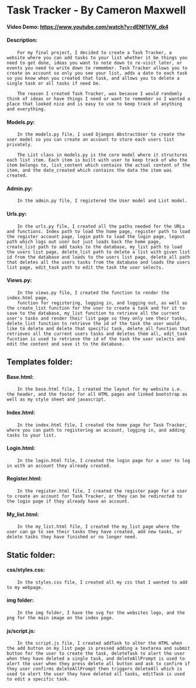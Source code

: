 # **Task Tracker** - By Cameron Maxwell
#### Video Demo: https://www.youtube.com/watch?v=dENf1VW_dk4
#### Description:
        For my final project, I decided to create a Task Tracker, a website where you can add tasks to your list whether it be things you need to get done, ideas you want to note down to re-visit later, or events you need to write down to remember. Task Tracker allows you to create an account so only you see your list, adds a date to each task so you know when you created that task, and allows you to delete a single task or all tasks if need be.

        The reason I created Task Tracker, was because I would randomly think of ideas or have things I need or want to remember so I wanted a place that looked nice and is easy to use to keep track of anything and everything.

#### Models.py:
        In the models.py file, I used Djangos AbstractUser to create the user model so you can create an account to store each users list privately.

        The List class in models.py is the core model where it structures each list item. Each item is built with user to keep track of who the item belongs to, list_content which contains the actual content of the item, and the date_created which contains the data the item was created.  
        
#### Admin.py:
        In the admin.py file, I registered the User model and List model.

#### Urls.py:
        In the urls.py file, I created all the paths needed for the URLs and functions. Index path to load the home page, register path to load the register account page, login path to load the login page, logout path which logs out user but just loads back the home page, create_list path to add tasks to the database, my_list path to load the users list page, delete_list path to delete a list with given list id from the database and loads to the users list page, delete_all path that deletes all the users tasks from the database and loads the users list page, edit_task path to edit the task the user selects.

#### Views.py:
        In the views.py file, I created the function to render the index.html page,
        function for registering, logging in, and logging out, as well as the create_list function for the user to create a task and for it to save to the database, my_list function to retrieve all the current user's tasks and render their list page so they only see their tasks, delete_list function to retrieve the id of the task the user would like to delete and delete that specific task, delete_all function that retrieves all the current users tasks and deletes them all, edit_task fucntion is used to retrieve the id of the task the user selects and edit the content and save it to the database.

## Templates folder:
#### Base.html:
        In the base.html file, I created the layout for my website i.e. the header, and the footer for all HTML pages and linked bootstrap as well as my style sheet and javascript.

#### Index.html:
        In the index.html file, I created the home page for Task Tracker, where you can path to registering an account, logging in, and adding tasks to your list.

#### Login.html:
        In the login.html file, I created the login page for a user to log in with an account they already created.

#### Register.html:
        In the register.html file, I created the register page for a user to create an account for Task Tracker, or they can be redirected to the login page if they already have an account.

#### My_list.html:
        In the my_list.html file, I created the my_list page where the user can go to see their tasks they have created, add new tasks, or delete tasks they have finished or no longer need.

## Static folder:
#### css/styles.css:
        In the styles.css file, I created all my css that I wanted to add to my webpage.

#### img folder:
        In the img folder, I have the svg for the websites logo, and the png for the main image on the index page.

#### js/script.js:
        In the script.js file, I created addTask to alter the HTML when the add button on my_list page is pressed adding a textarea and submit button for the user to create the task, deleteTask to alert the user when they have deleted a single task, and deleteAllPrompt is used to alert the user when they press delete all button and ask to confirm if they user confirms deleteAllPrompt then triggers deleteAll which is used to alert the user they have deleted all tasks, editTask is used to edit a specific task.